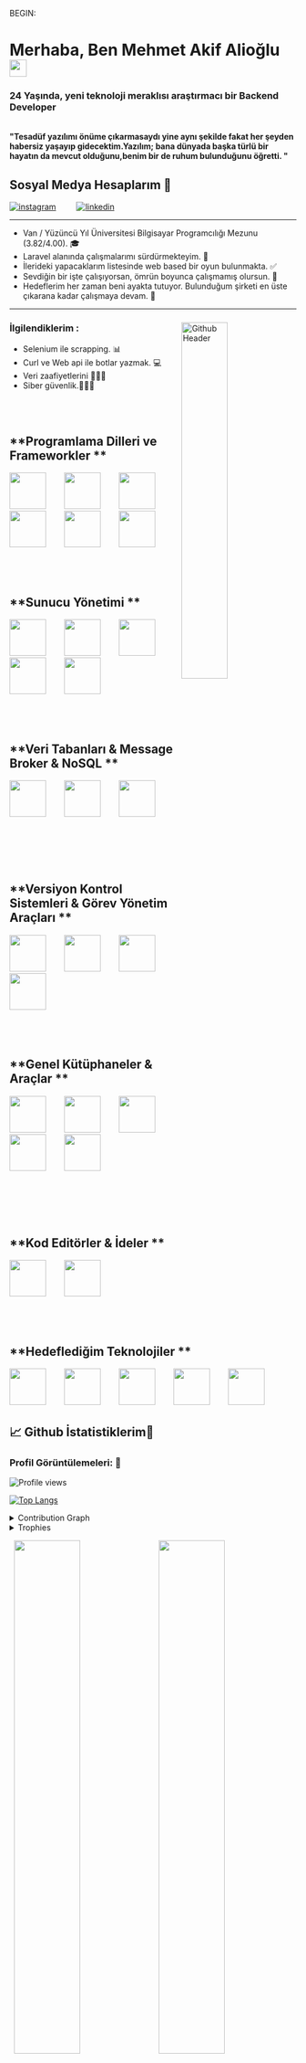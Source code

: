 BEGIN:

<link rel="stylesheet" href="https://cdn.jsdelivr.net/gh/devicons/devicon@v2.15.1/devicon.min.css">

<h1>Merhaba, Ben Mehmet Akif Alioğlu <img src="https://raw.githubusercontent.com/MartinHeinz/MartinHeinz/master/wave.gif" width="30px"></h1>

<h3 >24 Yaşında, yeni teknoloji meraklısı araştırmacı bir Backend Developer</h3>

<br>
<b> "Tesadüf yazılımı önüme çıkarmasaydı yine aynı şekilde fakat her şeyden habersiz yaşayıp gidecektim.Yazılım; bana dünyada başka türlü bir hayatın da mevcut olduğunu,benim bir de ruhum  bulunduğunu öğretti. "</b>

## **Sosyal Medya Hesaplarım  🧰**<br>

<p align="left">

[![instagram](https://user-images.githubusercontent.com/37072981/174494648-5c0726c1-08d9-4b20-b683-4ff57011fee8.png)](https://instagram.com/akifalioglu.php) &emsp;&emsp;
[![linkedin](https://user-images.githubusercontent.com/37072981/174494879-979da406-9ec5-4490-bf8c-4d49acf782c4.png)](https://www.linkedin.com/in/akif-alio%C4%9Flu-a6625020a/)

<hr>
<p>
  
- Van / Yüzüncü Yıl Üniversitesi Bilgisayar Programcılığı Mezunu (3.82/4.00). 🎓
- Laravel alanında çalışmalarımı sürdürmekteyim. 🏥
- İlerideki yapacaklarım listesinde web based bir oyun bulunmakta. ✅
- Sevdiğin bir işte çalışıyorsan, ömrün boyunca çalışmamış olursun. 💪
- Hedeflerim her zaman beni ayakta tutuyor. Bulunduğum şirketi en üste çıkarana kadar çalışmaya devam. 📝
</p>
<hr>
<div>


<img width="40%" align="right" alt="Github Header" src="Images/coding_2.gif" />

<h3 align="left">İlgilendiklerim :</h3>

- Selenium ile scrapping. 📊
- Curl ve Web api ile botlar yazmak. 💻
- Veri zaafiyetlerini 👨🏽‍💻
- Siber güvenlik.👨🏽‍💻

<br><br>

## **Programlama Dilleri ve Frameworkler  **<br>

<img src="https://cdn.jsdelivr.net/gh/devicons/devicon/icons/laravel/laravel-plain-wordmark.svg" width="64" height="64" />&emsp;&emsp;
<img src="https://cdn.jsdelivr.net/gh/devicons/devicon/icons/php/php-plain.svg" width="64" height="64" />&emsp;&emsp;
<img src="https://cdn.jsdelivr.net/gh/devicons/devicon/icons/dotnetcore/dotnetcore-original.svg" width="64" height="64" />&emsp;&emsp;
<img src="https://cdn.jsdelivr.net/gh/devicons/devicon/icons/csharp/csharp-original.svg"  width="64" height="64" />&emsp;&emsp;
<img src="https://cdn.jsdelivr.net/gh/devicons/devicon/icons/javascript/javascript-original.svg" width="64" height="64" />&emsp;&emsp;
<img src="https://cdn.jsdelivr.net/gh/devicons/devicon/icons/nodejs/nodejs-original-wordmark.svg"  width="64" height="64" />&emsp;&emsp;
  <br><br><br><br>


## **Sunucu Yönetimi  **<br>
<img src="https://cdn.jsdelivr.net/gh/devicons/devicon/icons/docker/docker-original-wordmark.svg" width="64" height="64" />&emsp;&emsp;
<img src="https://cdn.jsdelivr.net/gh/devicons/devicon/icons/nginx/nginx-original.svg"  width="64" height="64" />&emsp;&emsp;
<img src="https://cdn.jsdelivr.net/gh/devicons/devicon/icons/apache/apache-original-wordmark.svg" width="64" height="64" />&emsp;&emsp;
<img src="https://cdn.jsdelivr.net/gh/devicons/devicon/icons/linux/linux-original.svg" width="64" height="64" />&emsp;&emsp;
<img src="https://cdn.jsdelivr.net/gh/devicons/devicon/icons/windows8/windows8-original.svg" width="64" height="64" />&emsp;&emsp;
  <br><br><br><br>


## **Veri Tabanları & Message Broker & NoSQL  **<br>
<img src="https://cdn.jsdelivr.net/gh/devicons/devicon/icons/mysql/mysql-original-wordmark.svg" width="64" height="64" />&emsp;&emsp;
<img src="https://cdn.jsdelivr.net/gh/devicons/devicon/icons/microsoftsqlserver/microsoftsqlserver-plain-wordmark.svg" width="64" height="64" />&emsp;&emsp;
<img src="https://cdn.jsdelivr.net/gh/devicons/devicon/icons/redis/redis-original-wordmark.svg" width="64" height="64" />&emsp;&emsp;

<br><br><br><br>

## **Versiyon Kontrol Sistemleri & Görev Yönetim Araçları  **<br>
<img src="https://cdn.jsdelivr.net/gh/devicons/devicon/icons/git/git-original-wordmark.svg" width="64" height="64" />&emsp;&emsp;
<img src="https://cdn.jsdelivr.net/gh/devicons/devicon/icons/jira/jira-original-wordmark.svg" width="64" height="64" />&emsp;&emsp;
<img src="https://cdn.jsdelivr.net/gh/devicons/devicon/icons/bitbucket/bitbucket-original-wordmark.svg" width="64" height="64" />&emsp;&emsp;
<img src="https://cdn.jsdelivr.net/gh/devicons/devicon/icons/github/github-original-wordmark.svg" width="64" height="64" />&emsp;&emsp;
  <br><br><br><br>

## **Genel Kütüphaneler & Araçlar  **<br>
<img src="https://cdn.jsdelivr.net/gh/devicons/devicon/icons/selenium/selenium-original.svg" width="64" height="64" />&emsp;&emsp;
<img src="https://cdn.jsdelivr.net/gh/devicons/devicon/icons/composer/composer-original.svg" width="64" height="64" />&emsp;&emsp;
<img src="https://cdn.jsdelivr.net/gh/devicons/devicon/icons/npm/npm-original-wordmark.svg" width="64" height="64" />&emsp;&emsp;
<img src="https://cdn.jsdelivr.net/gh/devicons/devicon/icons/nuget/nuget-original-wordmark.svg" width="64" height="64" />&emsp;&emsp;
<img src="https://cdn.jsdelivr.net/gh/devicons/devicon/icons/bootstrap/bootstrap-original.svg" width="64" height="64" />&emsp;&emsp;

<br><br><br><br>
## **Kod Editörler & İdeler  **<br>
<img src="https://cdn.jsdelivr.net/gh/devicons/devicon/icons/phpstorm/phpstorm-original.svg" width="64" height="64" />&emsp;&emsp;
<img src="https://cdn.jsdelivr.net/gh/devicons/devicon/icons/visualstudio/visualstudio-plain-wordmark.svg" width="64" height="64" />&emsp;&emsp;
<br><br><br><br>
 ## **Hedeflediğim Teknolojiler  **<br>
<img src="https://cdn.jsdelivr.net/gh/devicons/devicon/icons/amazonwebservices/amazonwebservices-original-wordmark.svg" width="64" height="64" />&emsp;&emsp;
<img src="https://cdn.jsdelivr.net/gh/devicons/devicon/icons/kubernetes/kubernetes-plain-wordmark.svg" width="64" height="64" />&emsp;&emsp;
<img src="https://cdn.jsdelivr.net/gh/devicons/devicon/icons/azure/azure-original-wordmark.svg" width="64" height="64" />&emsp;&emsp;
<img src="https://cdn.jsdelivr.net/gh/devicons/devicon/icons/apachekafka/apachekafka-original.svg" width="64" height="64" />&emsp;&emsp;
<img src="https://cdn.jsdelivr.net/gh/devicons/devicon/icons/vuejs/vuejs-original-wordmark.svg" width="64" height="64" />&emsp;&emsp;

  
 
## &#x1f4c8; Github İstatistiklerim🎯
 
<h3 align="left">Profil Görüntülemeleri: 🧐</h3>
  
![Profile views](https://gpvc.arturio.dev/akifalioglu)

[![Top Langs](https://github-readme-stats.vercel.app/api/top-langs/?username=akifalioglu&theme=chartreuse-dark)](https://github.com/anuraghazra/github-readme-stats)
  
<details><summary>Contribution Graph</summary>
<p align="left">
<img width="90%" src="https://activity-graph.herokuapp.com/graph?username=akifalioglu&theme=chartreuse-dark&no-frame=true" /></p>
</details>

  
<details><summary>Trophies</summary>
<p align="left">
<img width=900 src="https://github-profile-trophy.vercel.app/?username=akifalioglu&column=7&theme=gruvbox&no-frame=true"/>
</details>
  

<p align="left">
  <img width="48%" src="https://github-readme-stats.vercel.app/api?username=akifalioglu&show_icons=true&theme=chartreuse-dark&count_private=true&include_all_commits=true" /> 
  <img width="48%" src="https://github-readme-streak-stats.herokuapp.com/?user=akifalioglu&theme=chartreuse-dark" />
</p>  

<a href="https://gitstalk.netlify.app/akifalioglu/" target="_blank"> See My Latest Activities Here</a>
  

<div>
<h2 align="left"> Benimle iletişime geçmek için.</h2>
aliogluakif@gmail.com adresine mail atabilirsiniz.
<br><br>
  

  
<h2 align='center'>Repolarımı yıldızlayarak destek olabilirsiniz ⭐ </h2>
<br>

END;

